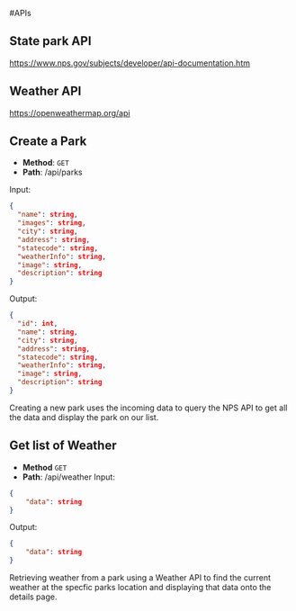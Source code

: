#APIs

## State park API
https://www.nps.gov/subjects/developer/api-documentation.htm
## Weather API
https://openweathermap.org/api


## Create a Park

* **Method**: `GET`
* **Path**: /api/parks

Input:
```json
{
  "name": string,
  "images": string,
  "city": string,
  "address": string,
  "statecode": string,
  "weatherInfo": string,
  "image": string,
  "description": string
}
```

Output:
```json
{
  "id": int,
  "name": string,
  "city": string,
  "address": string,
  "statecode": string,
  "weatherInfo": string,
  "image": string,
  "description": string
}
```
Creating a new park uses the incoming
data to query the NPS API to get all the data and display the park on our list.


## Get list of Weather
* **Method** `GET`
* **Path**: /api/weather
Input:

```json
{
    "data": string
}
```

Output:

```json
{
    "data": string
}
```

Retrieving weather from a park using a Weather API to find the current weather at the specfic parks location and displaying that data onto the details page.